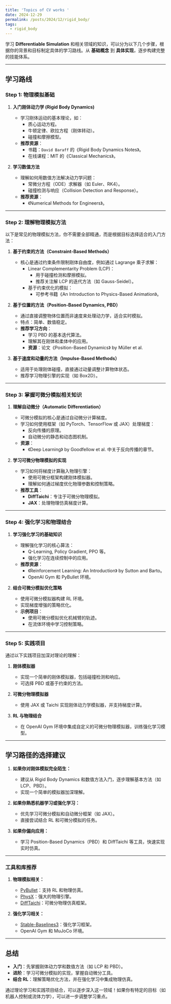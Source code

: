```yaml
---
title: 'Topics of CV works '
date: 2024-12-29
permalink: /posts/2024/12/rigid_body/
tags:
  - rigid_body
---
```



学习 **Differentiable Simulation** 和相关领域的知识，可以分为以下几个步骤，根据你的背景和目标制定具体的学习路线。从 **基础概念** 到 **具体实现**，逐步构建完整的技能体系。

---

## **学习路线**

### **Step 1: 物理模拟基础**
1. **入门刚体动力学 (Rigid Body Dynamics)**  
   - 学习刚体运动的基本理论，如：
     - 质心运动方程。
     - 牛顿定律、欧拉方程（刚体转动）。
     - 碰撞和摩擦模型。
   - **推荐资源**：
     - 书籍：`David Baraff` 的《Rigid Body Dynamics Notes》。
     - 在线课程：MIT 的《Classical Mechanics》。

2. **学习数值方法**
   - 理解如何用数值方法解决动力学问题：
     - 常微分方程（ODE）求解器（如 Euler、RK4）。
     - 碰撞检测与响应（Collision Detection and Response）。
   - **推荐资源**：
     - 《Numerical Methods for Engineers》。

---

### **Step 2: 理解物理模拟方法**
以下是常见的物理模拟方法，你不需要全部精通，而是根据目标选择适合的入门方法：

1. **基于约束的方法（Constraint-Based Methods）**  
   - 核心是通过约束条件限制刚体自由度，例如通过 Lagrange 乘子求解：
     - Linear Complementarity Problem (LCP)：
       - 用于碰撞检测和摩擦模拟。
       - 推荐关注解 LCP 的迭代方法（如 Gauss-Seidel）。
     - 基于约束优化的模拟：
       - 可参考书籍《An Introduction to Physics-Based Animation》。

2. **基于位置的方法（Position-Based Dynamics, PBD）**  
   - 通过直接调整物体位置而非速度来处理动力学，适合实时模拟。
   - 特点：简单、数值稳定。
   - **推荐学习方向**：
     - 学习 PBD 的基本迭代算法。
     - 理解其在刚体和柔体中的应用。
     - **资源**：论文《Position-Based Dynamics》 by Müller et al.

3. **基于速度和动量的方法（Impulse-Based Methods）**  
   - 适用于处理刚体碰撞，直接通过动量调整计算物体状态。
   - 推荐学习物理引擎的实现（如 Box2D）。

---

### **Step 3: 掌握可微分模拟相关知识**
1. **理解自动微分（Automatic Differentiation）**
   - 可微分模拟的核心是通过自动微分计算梯度。
   - 学习如何使用框架（如 PyTorch、TensorFlow 或 JAX）处理梯度：
     - 反向传播的原理。
     - 自动微分的静态和动态图机制。
   - **资源**：
     - 《Deep Learning》 by Goodfellow et al. 中关于反向传播的章节。

2. **学习可微分物理模拟的实现**
   - 学习如何将梯度计算融入物理引擎：
     - 使用可微分框架构建刚体模拟器。
     - 理解如何通过梯度优化物理参数和控制策略。
   - **推荐工具**：
     - **DiffTaichi**：专注于可微分物理模拟。
     - **JAX**：处理物理仿真梯度计算。

---

### **Step 4: 强化学习和物理结合**
1. **学习强化学习的基础知识**
   - 理解强化学习的核心算法：
     - Q-Learning, Policy Gradient, PPO 等。
     - 强化学习在连续控制中的应用。
   - **推荐资源**：
     - 《Reinforcement Learning: An Introduction》 by Sutton and Barto。
     - OpenAI Gym 和 PyBullet 环境。

2. **结合可微分模拟优化策略**
   - 使用可微分模拟器构建 RL 环境。
   - 实现梯度增强的策略优化。
   - **示例项目**：
     - 使用可微分模拟优化机械臂的轨迹。
     - 在流体环境中学习控制策略。

---

### **Step 5: 实践项目**
通过以下实践项目加深对理论的理解：
1. **刚体模拟器**  
   - 实现一个简单的刚体模拟器，包括碰撞检测和响应。
   - 可选择 PBD 或基于约束的方法。

2. **可微分物理模拟器**  
   - 使用 JAX 或 Taichi 实现刚体动力学模拟器，并支持梯度计算。

3. **RL 与物理结合**  
   - 在 OpenAI Gym 环境中集成自定义的可微分物理模拟器，训练强化学习模型。

---

## **学习路径的选择建议**
1. **如果你对刚体模拟完全陌生：**
   - 建议从 Rigid Body Dynamics 和数值方法入门，逐步理解基本方法（如 LCP、PBD）。
   - 实现一个简单的模拟器加深理解。

2. **如果你熟悉机器学习或强化学习：**
   - 优先学习可微分模拟和自动微分框架（如 JAX）。
   - 直接尝试结合 RL 和可微分模拟的任务。

3. **如果你偏向应用：**
   - 学习 Position-Based Dynamics（PBD）和 DiffTaichi 等工具，快速实现实时仿真。

---

### **工具和库推荐**
1. **物理模拟相关：**
   - [PyBullet](https://pybullet.org)：支持 RL 和物理仿真。
   - [PhysX](https://developer.nvidia.com/physx-sdk)：强大的物理引擎。
   - [DiffTaichi](https://taichi.graphics)：可微分物理仿真框架。

2. **强化学习相关：**
   - [Stable-Baselines3](https://github.com/DLR-RM/stable-baselines3)：强化学习框架。
   - OpenAI Gym 和 MuJoCo 环境。

---

## **总结**
- **入门**：先掌握刚体动力学和数值方法（如 LCP 和 PBD）。
- **进阶**：学习可微分模拟的实现，掌握自动微分工具。
- **结合 RL**：理解策略优化方法，并在强化学习中集成物理仿真。

通过理论学习和实践项目结合，可以逐步深入这一领域！如果你有特定的目标（如机器人控制或流体力学），可以进一步调整学习重点。
